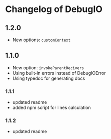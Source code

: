 # Changelog of DebugIO
## 1.2.0
* New options: `customContext`
## 1.1.0
* New option: `invokeParentRecivers`
* Using built-in errors instead of DebugIOError
* Using typedoc for generating docs
### 1.1.1
* updated readme
* added npm script for lines calculation
### 1.1.2
* updated readme